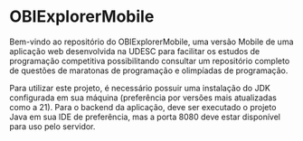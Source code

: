 # OBIExplorerMobile
Bem-vindo ao repositório do OBIExplorerMobile, uma versão Mobile de uma aplicação web desenvolvida na UDESC para facilitar os estudos de programação competitiva possibilitando consultar um repositório completo de questões de maratonas de programação e olimpíadas de programação.

Para utilizar este projeto, é necessário possuir uma instalação do JDK configurada em sua máquina (preferência por versões mais atualizadas como a 21).
Para o backend da aplicação, deve ser executado o projeto Java em sua IDE de preferência, mas a porta 8080 deve estar disponível para uso pelo servidor. 
